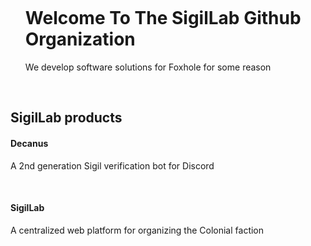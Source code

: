 <div id="user-content-toc">
  <ul>
    <summary><h1 style="display: inline-block;">Welcome To The SigilLab Github Organization</h1></summary>
    <description><span style="font-weight: thin;">We develop software solutions for Foxhole for some reason</span></description>
  </ul>
  <br>
</div>


## SigilLab products

#### Decanus
A 2nd generation Sigil verification bot for Discord

<br>

#### SigilLab
A centralized web platform for organizing the Colonial faction

